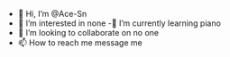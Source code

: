 - 👋 Hi, I’m @Ace-Sn
- 👀 I’m interested in none
-🌱 I’m currently learning piano
- 💞️ I’m looking to collaborate on no one
- 📫 How to reach me message me

<!---
Ace-Sn/Ace-Sn is a ✨ special ✨ repository because its `README.md` (this file) appears on your GitHub profile.
You can click the Preview link to take a look at your changes.
--->
